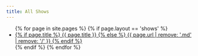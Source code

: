 ```yaml
---
title: All Shows
---
```

<ul>
{% for page in site.pages %}
  {% if page.layout == 'shows' %}
    <li><a href="{{ page.url }}">
      {% if page.title %}
        {{ page.title }}
      {% else %}
        {{ page.url | remove: '.md' | remove: '/' }}
      {% endif %}
    </a></li>
  {% endif %}
{% endfor %}
</ul>
